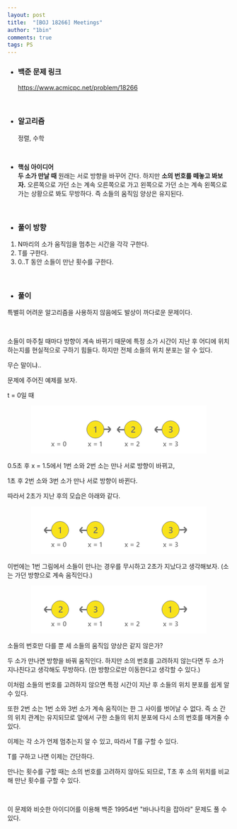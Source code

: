 ```yaml
---
layout: post
title:  "[BOJ 18266] Meetings"
author: "1bin"
comments: true
tags: PS
---
```


 * ### 백준 문제 링크    
    https://www.acmicpc.net/problem/18266    

<br>

* ### 알고리즘  

    정렬, 수학   
<br>

* **핵심 아이디어**  <br>  **두 소가 만날 때** 원래는 서로 방향을 바꾸어 간다. 하지만 **소의 번호를 떼놓고 봐보자.** 오른쪽으로 가던 소는 계속 오른쪽으로 가고 왼쪽으로 가던 소는 계속 왼쪽으로 가는 상황으로 봐도 무방하다. 즉 소들의 움직임 양상은 유지된다.     

<br>

* ### 풀이 방향  

1.  N마리의 소가 움직임을 멈추는 시간을 각각 구한다.
2.  T를 구한다.
3.  0..T 동안 소들이 만난 횟수를 구한다. 

<br>

* ### 풀이

특별히 어려운 알고리즘을 사용하지 않음에도 발상이 까다로운 문제이다.    

<br>

소들이 마주칠 때마다 방향이 계속 바뀌기 때문에 특정 소가 시간이 지난 후 어디에 위치하는지를 현실적으로 구하기 힘들다.  하지만 전체 소들의 위치 분포는 알 수 있다.  

무슨 말이냐..   

문제에 주어진 예제를 보자.  

t = 0일 때

<p align="center"><img src="/image/boj_18266_1.png"></p>

0.5초 후 x = 1.5에서 1번 소와 2번 소는 만나 서로 방향이 바뀌고, 

1초 후 2번 소와 3번 소가 만나 서로 방향이 바뀐다. 

따라서 2초가 지난 후의 모습은 아래와 같다.

<p align="center"><img src="/image/boj_18266_2.png"></p>

이번에는 1번 그림에서 소들이 만나는 경우를 무시하고 2초가 지났다고 생각해보자.  (소는 가던 방향으로 계속 움직인다.)

<p align="center"><img src="/image/boj_18266_3.png"></p>

소들의 번호만 다를 뿐 세 소들의 움직임 양상은 같지 않은가? 

두 소가 만나면 방향을 바꿔 움직인다. 하지만 소의 번호를 고려하지 않는다면 두 소가 지나친다고 생각해도 무방하다. (한 방향으로만 이동한다고 생각할 수 있다.)

이처럼 소들의 번호를 고려하지 않으면 특정 시간이 지난 후 소들의 위치 분포를 쉽게 알 수 있다.  

또한 2번 소는 1번 소와 3번 소가 계속 움직이는 한 그 사이를 벗어날 수 없다. 즉 소 간의 위치 관계는 유지되므로 앞에서 구한 소들의 위치 분포에 다시 소의 번호를 매겨줄 수 있다. 

이제는 각 소가 언제 멈추는지 알 수 있고, 따라서 T를 구할 수 있다.  

 T를 구하고 나면 이제는 간단하다.  

 만나는 횟수를 구할 때는 소의 번호를 고려하지 않아도 되므로, T초 후 소의 위치를 비교해 만난 횟수를 구할 수 있다. 

<br>

이 문제와 비슷한 아이디어를 이용해 백준 19954번 "바나나킥을 잡아라" 문제도 풀 수 있다.

<br>  

<script src="https://gist.github.com/1bin01/714107a22e7dc056abcb7b63ff0c1bd4.js"></script>
